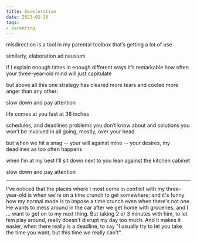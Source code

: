 ```yaml
---
title: Deceleration
date: 2023-02-16
tags:
- parenting
---
```

misdirection
is a tool
in my parental toolbox
that’s getting a lot of use
<!-- more -->

similarly, elaboration
ad nausium

if I explain
enough times
in enough different ways
it’s remarkable how often
your three-year-old mind will just
capitulate

but above all
this one strategy
has cleared more tears
and cooled more anger
than any other:

slow down
and pay attention

life comes at you fast
at 38 inches

schedules, and deadlines
problems you don’t know about
and solutions you won’t be involved in
all going, mostly, over your head

but when we hit a snag
-- your will against mine --
your desires, my deadlines
as too often happens

when I’m at my best
I’ll sit down
next to you
lean against the kitchen cabinet

slow down
and pay attention

---

I've noticed that the places where I most come in conflict with my three-year-old is when we're on a time crunch to get somewhere; and it's funny how my normal mode is to impose a time crunch even when there's not one. He wants to mess around in the car after we get home with groceries, and I ... want to get on to my next thing. But taking 2 or 3 minutes with him, to let him play around, really doesn't disrupt my day too much. And it makes it easier, when there really is a deadline, to say "I usually try to let you take the time you want, but this time we really can't".